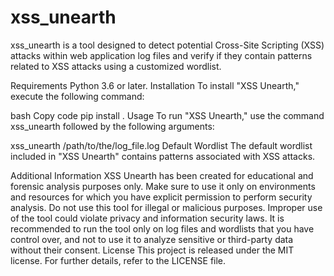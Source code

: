 # xss_unearth

 xss_unearth is a tool designed to detect potential Cross-Site Scripting (XSS) attacks within web application log files and verify if they contain patterns related to XSS attacks using a customized wordlist.

Requirements
Python 3.6 or later.
Installation
To install "XSS Unearth," execute the following command:

bash
Copy code
pip install .
Usage
To run "XSS Unearth," use the command xss_unearth followed by the following arguments:

xss_unearth /path/to/the/log_file.log
Default Wordlist
The default wordlist included in "XSS Unearth" contains patterns associated with XSS attacks.

Additional Information
XSS Unearth has been created for educational and forensic analysis purposes only. Make sure to use it only on environments and resources for which you have explicit permission to perform security analysis.
Do not use this tool for illegal or malicious purposes. Improper use of the tool could violate privacy and information security laws.
It is recommended to run the tool only on log files and wordlists that you have control over, and not to use it to analyze sensitive or third-party data without their consent.
License
This project is released under the MIT license. For further details, refer to the LICENSE file.
